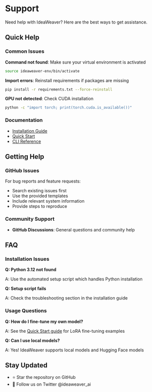 # Support

Need help with IdeaWeaver? Here are the best ways to get assistance.

## Quick Help

### Common Issues

**Command not found**: Make sure your virtual environment is activated
```bash
source ideaweaver-env/bin/activate
```

**Import errors**: Reinstall requirements if packages are missing
```bash
pip install -r requirements.txt --force-reinstall
```

**GPU not detected**: Check CUDA installation
```bash
python -c "import torch; print(torch.cuda.is_available())"
```

### Documentation

- [Installation Guide](../getting-started/installation.md)
- [Quick Start](../getting-started/quick-start.md)
- [CLI Reference](../reference/cli-commands.md)

## Getting Help

### GitHub Issues

For bug reports and feature requests:
- Search existing issues first
- Use the provided templates
- Include relevant system information
- Provide steps to reproduce

### Community Support

- **GitHub Discussions**: General questions and community help

## FAQ

### Installation Issues

**Q: Python 3.12 not found**

A: Use the automated setup script which handles Python installation

**Q: Setup script fails**

A: Check the troubleshooting section in the installation guide

### Usage Questions

**Q: How do I fine-tune my own model?**

A: See the [Quick Start guide](../getting-started/quick-start.md) for LoRA fine-tuning examples

**Q: Can I use local models?**

A: Yes! IdeaWeaver supports local models and Hugging Face models

## Stay Updated

- ⭐ Star the repository on GitHub
- 📢 Follow us on Twitter @ideaweaver_ai